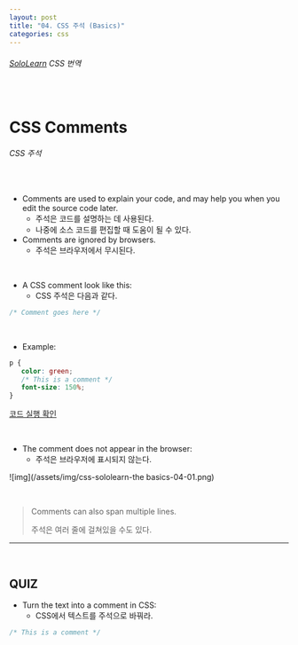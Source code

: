 ```yaml
---
layout: post
title: "04. CSS 주석 (Basics)"
categories: css
---
```


###### [SoloLearn](https://www.sololearn.com/) CSS 번역

<br>

# CSS Comments

###### CSS 주석

<br>

- Comments are used to explain your code, and may help you when you edit the source code later.
  - 주석은 코드를 설명하는 데 사용된다.
  - 나중에 소스 코드를 편집할 때 도움이 될 수 있다.
- Comments are ignored by browsers.
  - 주석은 브라우저에서 무시된다.

<br>

- A CSS comment look like this:
  - CSS 주석은 다음과 같다.

```css
/* Comment goes here */
```

<br>

- Example:

```css
p {
   color: green;
   /* This is a comment */
   font-size: 150%;
}
```

[코드 실행 확인](https://code.sololearn.com/507/#css)

<br>

- The comment does not appear in the browser:
  - 주석은 브라우저에 표시되지 않는다.

![img](/assets/img/css-sololearn-the basics-04-01.png)

<br>

> Comments can also span multiple lines.
>
> 주석은 여러 줄에 걸쳐있을 수도 있다.

------

<br>

## QUIZ

- Turn the text into a comment in CSS:
  - CSS에서 텍스트를 주석으로 바꿔라.

```css
/* This is a comment */
```

<br>